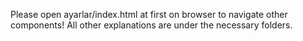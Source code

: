Please open ayarlar/index.html at first on browser to navigate other components!
All other explanations are under the necessary folders.